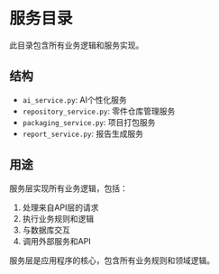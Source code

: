 # 服务目录

此目录包含所有业务逻辑和服务实现。

## 结构

- `ai_service.py`: AI个性化服务
- `repository_service.py`: 零件仓库管理服务
- `packaging_service.py`: 项目打包服务
- `report_service.py`: 报告生成服务

## 用途

服务层实现所有业务逻辑，包括：

1. 处理来自API层的请求
2. 执行业务规则和逻辑
3. 与数据库交互
4. 调用外部服务和API

服务层是应用程序的核心，包含所有业务规则和领域逻辑。 